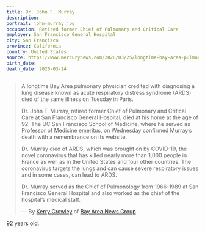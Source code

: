 ```yaml
---
title: Dr. John F. Murray
description: 
portrait: john-murray.jpg
occupation: Retired former Chief of Pulmonary and Critical Care
employer: San Francisco General Hospital
city: San Francisco
province: California
country: United States
source: https://www.mercurynews.com/2020/03/25/longtime-bay-area-pulmonary-specialist-dr-john-f-murray-dies-of-disease-he-helped-fight-after-bout-with-covid-19/
birth_date: 
death_date: 2020-03-24
---
```


> A longtime Bay Area pulmonary physician credited with diagnosing a lung disease known as acute respiratory distress syndrome (ARDS) died of the same illness on Tuesday in Paris.
> 
> Dr. John F. Murray, retired former Chief of Pulmonary and Critical Care at San Francisco General Hospital, died at his home at the age of 92. The UC San Francisco School of Medicine, where he served as Professor of Medicine emeritus, on Wednesday confirmed Murray’s death with a remembrance on its website.
> 
> Dr. Murray died of ARDS, which was brought on by COVID-19, the novel coronavirus that has killed nearly more than 1,000 people in France as well as in the United States and four other countries. The coronavirus targets the lungs and can cause severe respiratory issues and in some cases, can lead to ARDS.
> 
> Dr. Murray served as the Chief of Pulmonology from 1966-1989 at San Francisco General Hospital and also worked as the chief of the hospital’s medical staff.
>
> &mdash; By [Kerry Crowley](mailto:kcrowley@bayareanewsgroup.com) of [Bay Area News Group](https://www.mercurynews.com/2020/03/25/longtime-bay-area-pulmonary-specialist-dr-john-f-murray-dies-of-disease-he-helped-fight-after-bout-with-covid-19/)

92 years old.